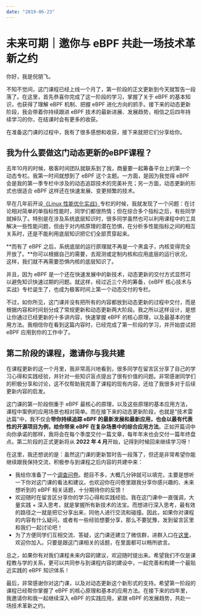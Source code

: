 ```yaml
---
date: "2019-06-23"
---  
```

      
# 未来可期｜邀你与 eBPF 共赴一场技术革新之约
你好，我是倪朋飞。

不知不觉间，这门课程已经上线一个月了，第一阶段的正文更新到今天就暂告一段落了。在这里，首先恭喜你完成了这一阶段的学习，掌握了关于 eBPF 的基本知识，也获得了理解 eBPF 机制、把握 eBPF 进化方向的抓手。接下来的动态更新阶段，我会带着你持续跟进 eBPF 技术的最新进展、发展趋势，相信之后四年持续学习的你，在结课时会有更多的收获。

在准备这门课的过程中，我有了很多感想和收获，接下来就把它们分享给你。

## 我为什么要做这门动态更新的eBPF课程？

去年10月的时候，极客时间团队就联系到了我，商量要一起筹备平台上的第一个动态专栏。我第一时间就想到了 eBPF 这个主题。一方面，是因为我觉得 eBPF 会是我的第一季专栏中涉及的动态追踪技术的完美补充；另一方面，动态更新的形式也很适合 eBPF 这样还在快速发展、变更频繁的技术。

早在几年前开设[《Linux 性能优化实战》](https://time.geekbang.org/column/intro/100020901?tab=catalog)专栏的时候，我就发现了一个问题：在讨论相对简单的单指标性能时，同学们都很热情；但在综合多个指标之后，有些同学就掉队了。特别是在涉及系统底层知识时，很多同学虽然也可以利用课程中的工具解决一些性能问题，但由于对内核原理的潜在恐惧，在分析多性能指标之间的相互关系时，还是不能利用底层知识把它们全部贯穿起来。

<!-- [[[read_end]]] -->

**而有了 eBPF 之后，系统底层的运行原理就不再是一个黑盒子，内核变得完全开放了。**你可以根据自己的需要，去观测或定制内核和应用底层的运行状况，这样，我们就不再需要恐惧内核的底层知识了。

并且，因为 eBPF 是一个还在快速发展中的新技术，动态更新的交付方式显然可以避免知识快速过期的问题。就这样，经过近三个月的筹备，《eBPF 核心技术与实战》专栏诞生了，也成为极客时间上第一个动态交付的专栏。

不过，如你所见，这门课并没有把所有的内容都放到动态更新的过程中交付，而是根据内容和时间划分成了常规更新和动态更新两大阶段。我之所以这样设计，是想让你通过已经更新的十多讲内容，快速掌握 eBPF 的核心原理，以及最基本的使用方法。我相信你在看到这篇内容时，已经完成了第一阶段的学习，并开始尝试把 eBPF 应用到你的工作中了。

## 第二阶段的课程，邀请你与我共建

在课程更新的这一个月里，我非常高兴地看到，很多同学在留言区分享了自己的学习心得和实践经验，并针对一些知识盲点提出了很有价值的问题。非常感谢同学们的积极分享和讨论，这不仅帮助我完善了课程的现有内容，还给了我很多对于后续更新内容的启发。

这门课的第一阶段侧重于 eBPF 最核心的原理，以及这些原理的基本应用方法，课程中案例的应用场景也相对简单。而在接下来的动态更新阶段，也就是“技术雷达篇”中，我不仅会**带你持续追踪 eBPF 的最新发展和最新应用，也会以最有代表性的开源项目为例，给你带来 eBPF 在复杂场景中的综合应用方法**。正如开篇词中向你承诺的那样，我将会在每个季度交付一篇文章，每年年末也会交付一篇年终盘点。第二阶段的正式更新将从 **2022 年 4 月**开始，记得到时候回来继续学习呀！

在这里，我还想说的是：虽然这门课的更新暂时告一段落了，但还是非常希望你能继续跟我保持交流，积极参与到课程之后内容的共建中来：

* 我给你准备了一个[调查问卷](https://jinshuju.net/f/tm8Ggu)。题目不多，大概几分钟就可以填完，主要是想听一下你对这门课的看法和建议。也欢迎你在问卷里跟我分享你感兴趣的、未来想听到的 eBPF 相关话题，十分期待你的反馈！
* 欢迎随时在留言区分享你的学习心得和实践经验。我在这门课中一直强调，大量实践 + 深入思考，就是掌握所有新技术的法宝。而想进行深入思考，最有效的路径之一就是把它分享出来，同他人进行交流和碰撞。因此，如果你对课程的内容有什么疑问，或者有一些经验想要分享，那么不要犹豫，发到留言区里和我们一起讨论吧！
* 为了方便同学们互相交流、答疑，这门课还建立了微信群，进群入口在[这里](https://jinshuju.net/f/wmBy9q)，欢迎你加入。只要是跟这门课相关的话题，在里面都可以畅所欲言。

总之，如果你有对我们课程未来内容的建议，欢迎随时提出来。希望我们不仅是课程教与学的关系，更可以共同参与到课程内容的建设中，一起完善和构建一个最贴近实践的 eBPF 知识体系！

最后，非常感谢你对这门课，以及对动态更新这个新形式的支持。希望第一阶段的课程已经帮你掌握了 eBPF 的核心原理和基本的应用方法。在接下来的四年里，我邀请你和我一起继续深入 eBPF 的实践应用，紧跟 eBPF 的发展趋势，共赴一场技术革新之约。